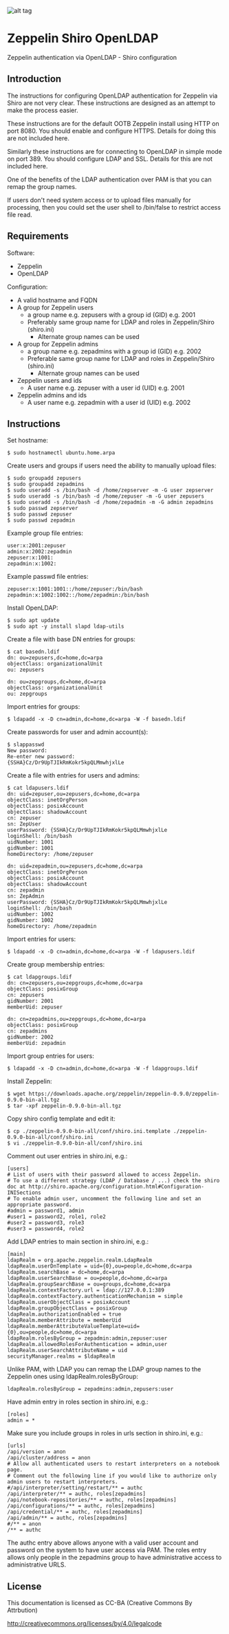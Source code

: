 ![alt tag](https://raw.githubusercontent.com/lateralblast/zeppelin-shiro-openldap/master/cat_zeppelin.png)

Zeppelin Shiro OpenLDAP
=======================

Zeppelin authentication via OpenLDAP - Shiro configuration

Introduction
------------

The instructions for configuring OpenLDAP authentication for Zeppelin via Shiro are not very clear.
These instructions are designed as an attempt to make the process easier.

These instructions are for the default OOTB Zeppelin install using HTTP on port 8080.
You should enable and configure HTTPS. Details for doing this are not included here.

Similarly these instructions are for connecting to OpenLDAP in simple mode on port 389.
You should configure LDAP and SSL. Details for this are not included here.

One of the benefits of the LDAP authentication over PAM is that you can remap the group names.

If users don't need system access or to upload files manually for processing,
then you could set the user shell to /bin/false to restrict access file read.

Requirements
------------

Software:

- Zeppelin
- OpenLDAP

Configuration:

- A valid hostname and FQDN
- A group for Zeppelin users
  - a group name e.g. zepusers with a group id (GID) e.g. 2001
  - Preferably same group name for LDAP and roles in Zeppelin/Shiro (shiro.ini)
    - Alternate group names can be used
- A group for Zeppelin admins
  - a group name e.g. zepadmins with a group id (GID) e.g. 2002
  - Preferable same group name for LDAP and roles in Zeppelin/Shiro (shiro.ini)
    - Alternate group names can be used
- Zeppelin users and ids
  - A user name e.g. zepuser with a user id (UID) e.g. 2001
- Zeppelin admins and ids
  - A user name e.g. zepadmin with a user id (UID) e.g. 2002

Instructions
------------

Set hostname:

```
$ sudo hostnamectl ubuntu.home.arpa
```

Create users and groups if users need the ability to manually upload files:

```
$ sudo groupadd zepusers
$ sudo groupadd zepadmins
$ sudo useradd -s /bin/bash -d /home/zepserver -m -G user zepserver
$ sudo useradd -s /bin/bash -d /home/zepuser -m -G user zepusers
$ sudo useradd -s /bin/bash -d /home/zepadmin -m -G admin zepadmins
$ sudo passwd zepserver
$ sudo passwd zepuser
$ sudo passwd zepadmin
```

Example group file entries:

```
user:x:2001:zepuser
admin:x:2002:zepadmin
zepuser:x:1001:
zepadmin:x:1002:
```

Example passwd file entries:

```
zepuser:x:1001:1001::/home/zepuser:/bin/bash
zepadmin:x:1002:1002::/home/zepadmin:/bin/bash
```

Install OpenLDAP:

```
$ sudo apt update
$ sudo apt -y install slapd ldap-utils
```

Create a file with base DN entries for groups:

```
$ cat basedn.ldif
dn: ou=zepusers,dc=home,dc=arpa
objectClass: organizationalUnit
ou: zepusers

dn: ou=zepgroups,dc=home,dc=arpa
objectClass: organizationalUnit
ou: zepgroups
```

Import entries for groups:

```
$ ldapadd -x -D cn=admin,dc=home,dc=arpa -W -f basedn.ldif
```

Create passwords for user and admin account(s):

```
$ slappasswd
New password: 
Re-enter new password: 
{SSHA}Cz/Dr9UpTJIkRmKokr5kpQLMmwhjxlLe
```

Create a file with entries for users and admins:

```
$ cat ldapusers.ldif
dn: uid=zepuser,ou=zepusers,dc=home,dc=arpa
objectClass: inetOrgPerson
objectClass: posixAccount
objectClass: shadowAccount
cn: zepuser
sn: ZepUser
userPassword: {SSHA}Cz/Dr9UpTJIkRmKokr5kpQLMmwhjxlLe
loginShell: /bin/bash
uidNumber: 1001
gidNumber: 1001
homeDirectory: /home/zepuser

dn: uid=zepadmin,ou=zepusers,dc=home,dc=arpa
objectClass: inetOrgPerson
objectClass: posixAccount
objectClass: shadowAccount
cn: zepadmin
sn: ZepAdmin
userPassword: {SSHA}Cz/Dr9UpTJIkRmKokr5kpQLMmwhjxlLe
loginShell: /bin/bash
uidNumber: 1002
gidNumber: 1002
homeDirectory: /home/zepadmin
```

Import entries for users:

```
$ ldapadd -x -D cn=admin,dc=home,dc=arpa -W -f ldapusers.ldif
```

Create group membership entries:

```
$ cat ldapgroups.ldif
dn: cn=zepusers,ou=zepgroups,dc=home,dc=arpa
objectClass: posixGroup
cn: zepusers
gidNumber: 2001
memberUid: zepuser

dn: cn=zepadmins,ou=zepgroups,dc=home,dc=arpa
objectClass: posixGroup
cn: zepadmins
gidNumber: 2002
memberUid: zepadmin
```

Import group entries for users:

```
$ ldapadd -x -D cn=admin,dc=home,dc=arpa -W -f ldapgroups.ldif
```


Install Zeppelin:

```
$ wget https://downloads.apache.org/zeppelin/zeppelin-0.9.0/zeppelin-0.9.0-bin-all.tgz 
$ tar -xpf zeppelin-0.9.0-bin-all.tgz
```

Copy shiro config template and edit it:

```
$ cp ./zeppelin-0.9.0-bin-all/conf/shiro.ini.template ./zeppelin-0.9.0-bin-all/conf/shiro.ini
$ vi ./zeppelin-0.9.0-bin-all/conf/shiro.ini
```

Comment out user entries in shiro.ini, e.g.:

```
[users]
# List of users with their password allowed to access Zeppelin.
# To use a different strategy (LDAP / Database / ...) check the shiro doc at http://shiro.apache.org/configuration.html#Configuration-INISections
# To enable admin user, uncomment the following line and set an appropriate password.
#admin = password1, admin
#user1 = password2, role1, role2
#user2 = password3, role3
#user3 = password4, role2
```

Add LDAP entries to main section in shiro.ini, e.g.:

```
[main]
ldapRealm = org.apache.zeppelin.realm.LdapRealm
ldapRealm.userDnTemplate = uid={0},ou=people,dc=home,dc=arpa
ldapRealm.searchBase = dc=home,dc=arpa
ldapRealm.userSearchBase = ou=people,dc=home,dc=arpa
ldapRealm.groupSearchBase = ou=groups,dc=home,dc=arpa
ldapRealm.contextFactory.url = ldap://127.0.0.1:389
ldapRealm.contextFactory.authenticationMechanism = simple
ldapRealm.userObjectClass = posixAccount
ldapRealm.groupObjectClass = posixGroup
ldapRealm.authorizationEnabled = true
ldapRealm.memberAttribute = memberUid
ldapRealm.memberAttributeValueTemplate=uid={0},ou=people,dc=home,dc=arpa
ldapRealm.rolesByGroup = zepadmin:admin,zepuser:user
ldapRealm.allowedRolesForAuthentication = admin,user
ldapRealm.userSearchAttributeName = uid
securityManager.realms = $ldapRealm
```

Unlike PAM, with LDAP you can remap the LDAP group names to the Zeppelin ones using ldapRealm.rolesByGroup:

```
ldapRealm.rolesByGroup = zepadmins:admin,zepusers:user
```

Have admin entry in roles section in shiro.ini, e.g.:

```
[roles]
admin = *
```

Make sure you include groups in roles in urls section in shiro.ini, e.g.:

```
[urls]
/api/version = anon
/api/cluster/address = anon
# Allow all authenticated users to restart interpreters on a notebook page.
# Comment out the following line if you would like to authorize only admin users to restart interpreters.
#/api/interpreter/setting/restart/** = authc
/api/interpreter/** = authc, roles[zepadmins]
/api/notebook-repositories/** = authc, roles[zepadmins]
/api/configurations/** = authc, roles[zepadmins]
/api/credential/** = authc, roles[zepadmins]
/api/admin/** = authc, roles[zepadmins]
#/** = anon
/** = authc
```

The authc entry above allows anyone with a valid user account and password on the system to have user access via PAM.
The roles entry allows only people in the zepadmins group to have administrative access to administrative URLS.

License
-------

This documentation is licensed as CC-BA (Creative Commons By Attrbution)

http://creativecommons.org/licenses/by/4.0/legalcode
